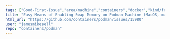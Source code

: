 ```yaml
---
tags: ["Good-First-Issue","area/machine","containers","docker","kind/feature","kubernetes","linux","oci"]
title: "Easy Means of Enabling Swap Memory on Podman Machine (MacOS, maybe others)"
html_url: "https://github.com/containers/podman/issues/15980"
user: "jamesmikesell"
repo: "containers/podman"
---
```


